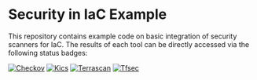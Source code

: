 # Security in IaC Example
This repository contains example code on basic integration of security scanners for IaC.
The results of each tool can be directly accessed via the following status badges:

[![Checkov](https://github.com/angrymeir/Security_in_IaC_Example/actions/workflows/checkov.yml/badge.svg)](https://github.com/angrymeir/Security_in_IaC_Example/actions/workflows/checkov.yml)
[![Kics](https://github.com/angrymeir/Security_in_IaC_Example/actions/workflows/kics.yml/badge.svg)](https://github.com/angrymeir/Security_in_IaC_Example/actions/workflows/kics.yml)
[![Terrascan](https://github.com/angrymeir/Security_in_IaC_Example/actions/workflows/terrascan.yml/badge.svg)](https://github.com/angrymeir/Security_in_IaC_Example/actions/workflows/terrascan.yml)
[![Tfsec](https://github.com/angrymeir/Security_in_IaC_Example/actions/workflows/tfsec.yml/badge.svg)](https://github.com/angrymeir/Security_in_IaC_Example/actions/workflows/tfsec.yml)
